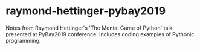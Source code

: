 # raymond-hettinger-pybay2019
Notes from Raymond Hettinger's 'The Mental Game of Python' talk presented at PyBay2019 conference. Includes coding examples of Pythonic programming.

